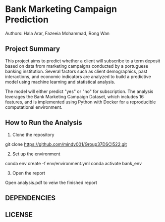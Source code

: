 # Bank Marketing Campaign Prediction
Authors: Hala Arar, Fazeeia Mohammad, Rong Wan 

## Project Summary
This project aims to predict whether a client will subscribe to a term deposit based on data from marketing campaigns conducted by a portuguese banking institution. Several factors such as client demographics, past interactions, and economic indicators are analyzed to build a predictive model using machine learning and statistical analysis. 

The model will either predict "yes" or "no" for subscription. The analysis leverages the Bank Marketing Campaign Dataset, which includes 16 features, and is implemented using Python with Docker for a reproducible computational environment.


## How to Run the Analysis
1. Clone the repository 

git clone https://github.com/mindy001/Group37DSCI522.git


2. Set up the environment

conda env create -f env/environment.yml
conda activate bank_env


3. Open the report

Open analysis.pdf to veiw the finished report

## DEPENDENCIES



## LICENSE

